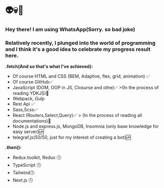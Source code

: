 # 👽💀👹
### Hey there! I am using WhatsApp(Sorry. so bad joke)

### Relatively recently, I plunged into the world of programming and I think it's a good idea to celebrate my progress result here.

**.fetch(And so that's what I've achieved):**
- Of course HTML and CSS (BEM, Adaptive, flex, grid, animation) ✅
- Of course GitHub✅
- JavaScript (DOM, OOP in JS, Closurse and othe)✅ >(In the process of reading YDKJS)🔁
- Webpack, Gulp
- Rest Api ✅
- Sass,Scss✅
- React (Routers,Select,Query)✅ > (In the process of reading all documentations)🔁
- Node.js and express.js, MongoDB, Insomnia (only base knowledge for easy server)🆙
- telegraf.js(50/50, just for my interest of creating a bot)🆙

 **.then():**
- Redux.toolkit, Redux 🕓
- TypeScript 🕓
- Tailwind🕓
- Next.js 🕓
